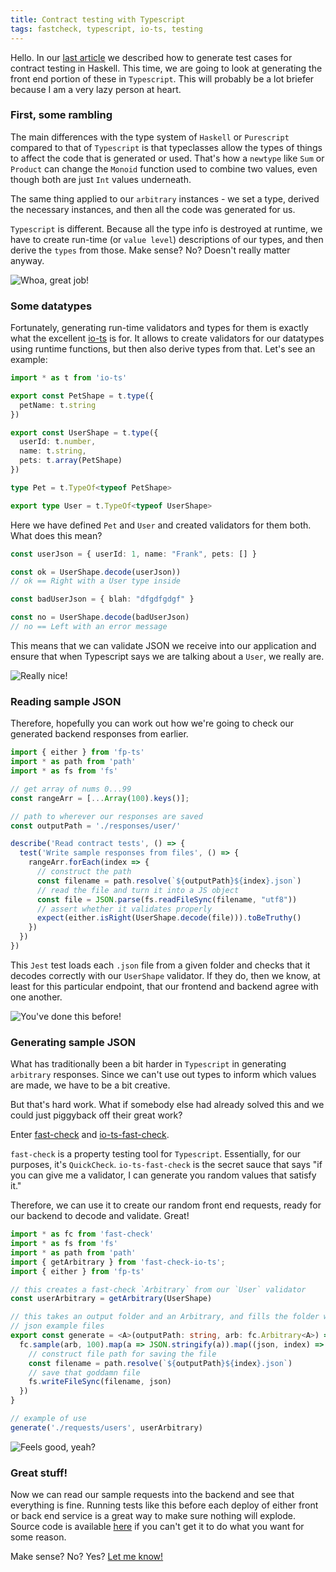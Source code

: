 ```yaml
---
title: Contract testing with Typescript
tags: fastcheck, typescript, io-ts, testing
---
```


Hello. In our [last article](https://danieljharvey.github.io/posts/2020-02-23-contract-testing.html) we described how to generate test cases for contract
testing in Haskell. This time, we are going to look at generating the front end
portion of these in `Typescript`. This will probably be a lot briefer because I
am a very lazy person at heart.

### First, some rambling

The main differences with the type system of `Haskell` or `Purescript` compared
to that of `Typescript` is that typeclasses allow the types of things to affect
the code that is generated or used. That's how a `newtype` like `Sum` or
`Product` can change the `Monoid` function used to combine two values, even
though both are just `Int` values underneath.

The same thing applied to our `arbitrary` instances - we set a type, derived
the necessary instances, and then all the code was generated for us.

`Typescript` is different. Because all the type info is destroyed at runtime,
we have to create run-time (or `value level`) descriptions of our types, and
then derive the `types` from those. Make sense? No? Doesn't really matter
anyway.

![Whoa, great job!](/images/frisbee-1.png "Whoa, great job!")

### Some datatypes

Fortunately, generating run-time validators and types for them is exactly what
the excellent [io-ts](https://github.com/gcanti/io-ts) is for. It allows to
create validators for our datatypes using runtime functions, but then also
derive types from that. Let's see an example:

```typescript
import * as t from 'io-ts'

export const PetShape = t.type({
  petName: t.string
})

export const UserShape = t.type({
  userId: t.number,
  name: t.string,
  pets: t.array(PetShape)
})

type Pet = t.TypeOf<typeof PetShape>

export type User = t.TypeOf<typeof UserShape>
```

Here we have defined `Pet` and `User` and created validators for them both.
What does this mean?

```typescript
const userJson = { userId: 1, name: "Frank", pets: [] }

const ok = UserShape.decode(userJson))
// ok == Right with a User type inside

const badUserJson = { blah: "dfgdfgdgf" }

const no = UserShape.decode(badUserJson)
// no == Left with an error message
```

This means that we can validate JSON we receive into our application and ensure
that when Typescript says we are talking about a `User`, we really are.

![Really nice!](/images/frisbee-2.png "Really nice!")

### Reading sample JSON

Therefore, hopefully you can work out how we're going to check our generated
backend responses from earlier.

```typescript
import { either } from 'fp-ts'
import * as path from 'path'
import * as fs from 'fs'

// get array of nums 0...99
const rangeArr = [...Array(100).keys()];

// path to wherever our responses are saved
const outputPath = './responses/user/'

describe('Read contract tests', () => {
  test('Write sample responses from files', () => {
    rangeArr.forEach(index => {
      // construct the path
      const filename = path.resolve(`${outputPath}${index}.json`)
      // read the file and turn it into a JS object
      const file = JSON.parse(fs.readFileSync(filename, "utf8"))
      // assert whether it validates properly
      expect(either.isRight(UserShape.decode(file))).toBeTruthy()
    })
  })
})
```

This `Jest` test loads each `.json` file from a given folder and checks that it
decodes correctly with our `UserShape` validator. If they do, then we know, at
least for this particular endpoint, that our frontend and backend agree with
one another.

![You've done this before!](/images/frisbee-3.png "You've done this before!")

### Generating sample JSON

What has traditionally been a bit harder in `Typescript` in generating
`arbitrary` responses. Since we can't use out types to inform which values are
made, we have to be a bit creative.

But that's hard work. What if somebody else had already solved this and we
could just piggyback off their great work?

Enter [fast-check](https://github.com/dubzzz/fast-check) and
[io-ts-fast-check](https://github.com/giogonzo/fast-check-io-ts).

`fast-check` is a property testing tool for `Typescript`. Essentially, for our
purposes, it's `QuickCheck`. `io-ts-fast-check` is the secret sauce that says
"if you can give me a validator, I can generate you random values that satisfy
it."

Therefore, we can use it to create our random front end requests, ready for our
backend to decode and validate. Great!

```typescript
import * as fc from 'fast-check'
import * as fs from 'fs'
import * as path from 'path'
import { getArbitrary } from 'fast-check-io-ts';
import { either } from 'fp-ts'

// this creates a fast-check `Arbitrary` from our `User` validator
const userArbitrary = getArbitrary(UserShape)

// this takes an output folder and an Arbitrary, and fills the folder with 100
// json example files 
export const generate = <A>(outputPath: string, arb: fc.Arbitrary<A>) => {
  fc.sample(arb, 100).map(a => JSON.stringify(a)).map((json, index) => {
    // construct file path for saving the file
    const filename = path.resolve(`${outputPath}${index}.json`)
    // save that goddamn file
    fs.writeFileSync(filename, json)
  })
}

// example of use
generate('./requests/users', userArbitrary)
```

![Feels good, yeah?](/images/frisbee-4.png "Feels good, yeah?")

### Great stuff!

Now we can read our sample requests into the backend and see that everything is
fine. Running tests like this before each deploy of either front or back end
service is a great way to make sure nothing will explode. Source code is
available [here](https://github.com/danieljharvey/ts-contract-tests) if you
can't get it to do what you want for some reason.

Make sense? No? Yes? [Let me know!](/contact.html)
